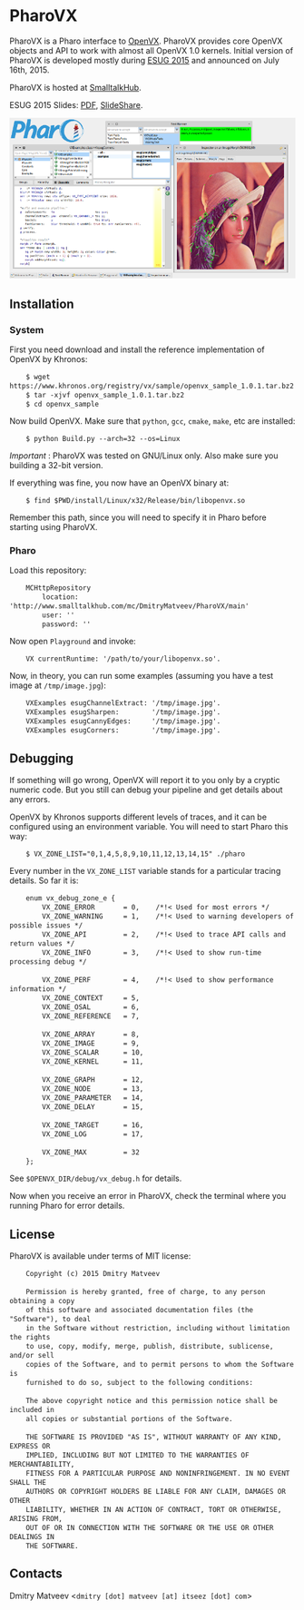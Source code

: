 PharoVX
=======

PharoVX is a Pharo interface to [OpenVX][]. PharoVX provides core OpenVX objects and API to work with almost all OpenVX 1.0 kernels. Initial version of PharoVX is developed mostly during [ESUG 2015] and announced on July 16th, 2015.

PharoVX is hosted at [SmalltalkHub][].

ESUG 2015 Slides: [PDF], [SlideShare].

[![](images/pharovx-17072015-preview.png)](images/pharovx-17072015.png)

Installation
------------

### System

First you need download and install the reference implementation of OpenVX by Khronos:

        $ wget https://www.khronos.org/registry/vx/sample/openvx_sample_1.0.1.tar.bz2
        $ tar -xjvf openvx_sample_1.0.1.tar.bz2
        $ cd openvx_sample

Now build OpenVX. Make sure that `python`, `gcc`, `cmake`, `make`, etc are installed:

        $ python Build.py --arch=32 --os=Linux

*Important* : PharoVX was tested on GNU/Linux only. Also make sure you building a 32-bit version.

If everything was fine, you now have an OpenVX binary at:

        $ find $PWD/install/Linux/x32/Release/bin/libopenvx.so

Remember this path, since you will need to specify it in Pharo before starting using PharoVX.

### Pharo

Load this repository:

        MCHttpRepository
        	location: 'http://www.smalltalkhub.com/mc/DmitryMatveev/PharoVX/main'
        	user: ''
        	password: ''

Now open `Playground` and invoke:

        VX currentRuntime: '/path/to/your/libopenvx.so'.

Now, in theory, you can run some examples (assuming you have a test image at `/tmp/image.jpg`):

        VXExamples esugChannelExtract: '/tmp/image.jpg'.
        VXExamples esugSharpen:        '/tmp/image.jpg'.
        VXExamples esugCannyEdges:     '/tmp/image.jpg'.
        VXExamples esugCorners:        '/tmp/image.jpg'.

Debugging
---------

If something will go wrong, OpenVX will report it to you only by a cryptic numeric code. But you still can debug your pipeline and get details about any errors.

OpenVX by Khronos supports different levels of traces, and it can be configured using an environment variable. You will need to start Pharo this way:

        $ VX_ZONE_LIST="0,1,4,5,8,9,10,11,12,13,14,15" ./pharo 

Every number in the `VX_ZONE_LIST` variable stands for a particular tracing details. So far it is:

        enum vx_debug_zone_e {
            VX_ZONE_ERROR       = 0,    /*!< Used for most errors */
            VX_ZONE_WARNING     = 1,    /*!< Used to warning developers of possible issues */
            VX_ZONE_API         = 2,    /*!< Used to trace API calls and return values */
            VX_ZONE_INFO        = 3,    /*!< Used to show run-time processing debug */
        
            VX_ZONE_PERF        = 4,    /*!< Used to show performance information */
            VX_ZONE_CONTEXT     = 5,
            VX_ZONE_OSAL        = 6,
            VX_ZONE_REFERENCE   = 7,
        
            VX_ZONE_ARRAY       = 8,
            VX_ZONE_IMAGE       = 9,
            VX_ZONE_SCALAR      = 10,
            VX_ZONE_KERNEL      = 11,
        
            VX_ZONE_GRAPH       = 12,
            VX_ZONE_NODE        = 13,
            VX_ZONE_PARAMETER   = 14,
            VX_ZONE_DELAY       = 15,
        
            VX_ZONE_TARGET      = 16,
            VX_ZONE_LOG         = 17,
        
            VX_ZONE_MAX         = 32
        };

See `$OPENVX_DIR/debug/vx_debug.h` for details.

Now when you receive an error in PharoVX, check the terminal where you running Pharo for error details.

License
-------

PharoVX is available under terms of MIT license:
        
        Copyright (c) 2015 Dmitry Matveev
        
        Permission is hereby granted, free of charge, to any person obtaining a copy
        of this software and associated documentation files (the "Software"), to deal
        in the Software without restriction, including without limitation the rights
        to use, copy, modify, merge, publish, distribute, sublicense, and/or sell
        copies of the Software, and to permit persons to whom the Software is
        furnished to do so, subject to the following conditions:
        
        The above copyright notice and this permission notice shall be included in
        all copies or substantial portions of the Software.
        
        THE SOFTWARE IS PROVIDED "AS IS", WITHOUT WARRANTY OF ANY KIND, EXPRESS OR
        IMPLIED, INCLUDING BUT NOT LIMITED TO THE WARRANTIES OF MERCHANTABILITY,
        FITNESS FOR A PARTICULAR PURPOSE AND NONINFRINGEMENT. IN NO EVENT SHALL THE
        AUTHORS OR COPYRIGHT HOLDERS BE LIABLE FOR ANY CLAIM, DAMAGES OR OTHER
        LIABILITY, WHETHER IN AN ACTION OF CONTRACT, TORT OR OTHERWISE, ARISING FROM,
        OUT OF OR IN CONNECTION WITH THE SOFTWARE OR THE USE OR OTHER DEALINGS IN
        THE SOFTWARE.


Contacts
--------

Dmitry Matveev <`dmitry [dot] matveev [at] itseez [dot] com`>

[OpenVX]:       http://khronos.org/openvx
[ESUG 2015]:    http://www.esug.org/wiki/pier/Conferences/2015
[SmalltalkHub]: http://smalltalkhub.com/#!/~DmitryMatveev/PharoVX
[PDF]:          http://dmitrymatveev.co.uk/pharovx/PharoVX-ESUG2015.pdf
[SlideShare]:   http://www.slideshare.net/DmitryMatveev/pharo-vx
